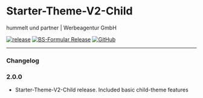 # Starter-Theme-V2-Child
hummelt und partner | Werbeagentur GmbH

[![release](https://img.shields.io/github/v/release/team-hummelt/starter-theme-v2-child?style=plastic)](https://github.com/team-hummelt/starter-theme-v2-child)
[![BS-Formular Release](https://img.shields.io/github/release-date/team-hummelt/starter-theme-v2-child)](https://github.com/team-hummelt/starter-theme-v2-child/releases/latest)
[![GitHub](https://img.shields.io/github/license/team-hummelt/starter-theme-v2-child)](https://github.com/team-hummelt/starter-theme-v2-child/blob/master/LICENSE.txt)

***
### Changelog

### 2.0.0
* Starter-Theme-V2-Child release. Included basic child-theme features
